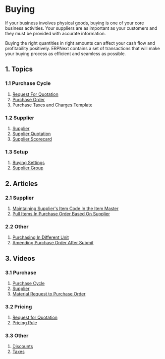 <!-- add-breadcrumbs -->
# Buying

If your business involves physical goods, buying is one of your core business
activities. Your suppliers are as important as your customers and they must be
provided with accurate information.

Buying the right quantities in right amounts can affect your cash flow and
profitability positively. ERPNext contains a set of transactions that will make your buying process as
efficient and seamless as possible.

## 1. Topics
### 1.1 Purchase Cycle
1. [Request For Quotation](/docs/user/manual/en/buying/request-for-quotation)
1. [Purchase Order](/docs/user/manual/en/buying/purchase-order)
1. [Purchase Taxes and Charges Template](/docs/user/manual/en/buying/purchase-taxes-and-charges-template)

### 1.2 Supplier
1. [Supplier](/docs/user/manual/en/buying/supplier)
1. [Supplier Quotation](/docs/user/manual/en/buying/supplier-quotation)
1. [Supplier Scorecard](/docs/user/manual/en/buying/supplier-scorecard)

### 1.3 Setup
1. [Buying Settings](/docs/user/manual/en/buying/buying-settings)
1. [Supplier Group](/docs/user/manual/en/buying/supplier-group)

## 2. Articles
### 2.1 Supplier
1. [Maintaining Supplier's Item Code In the Item Master](/docs/user/manual/en/buying/articles/maintaining-suppliers-part-no-in-item)
1. [Pull Items In Purchase Order Based On Supplier](/docs/user/manual/en/buying/articles/pull-items-in-purchase-order-based-on-supplier)

### 2.2 Other
1. [Purchasing In Different Unit](/docs/user/manual/en/buying/articles/purchasing-in-different-unit)
1. [Amending Purchase Order After Submit](/docs/user/manual/en/buying/articles/amending-purchase-order-after-submit)

## 3. Videos
### 3.1 Purchase
1. [Purchase Cycle](/docs/user/videos/learn/purchase-cycle)
1. [Supplier](/docs/user/videos/learn/customer-and-supplier)
1. [Material Request to Purchase Order](/docs/user/videos/learn/material-request-to-purchase-order)

### 3.2 Pricing
1. [Request for Quotation](/docs/user/videos/learn/request-for-quotation)
1. [Pricing Rule](/docs/user/videos/learn/pricing-rule)

### 3.3 Other
1. [Discounts](/docs/user/videos/learn/discounts)
1. [Taxes](/docs/user/videos/learn/taxes)
